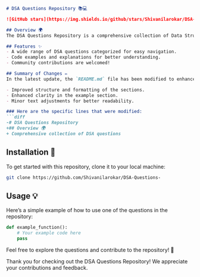 ```markdown
# DSA Questions Repository 📚💻

![GitHub stars](https://img.shields.io/github/stars/Shivanilarokar/DSA-Questions-?style=social) ![GitHub forks](https://img.shields.io/github/forks/Shivanilarokar/DSA-Questions-?style=social) ![GitHub issues](https://img.shields.io/github/issues/Shivanilarokar/DSA-Questions-)

## Overview 🌍
The DSA Questions Repository is a comprehensive collection of Data Structures and Algorithms (DSA) questions designed to help developers enhance their problem-solving skills.

## Features ✨
- A wide range of DSA questions categorized for easy navigation.
- Code examples and explanations for better understanding.
- Community contributions are welcomed!

## Summary of Changes ✏️
In the latest update, the `README.md` file has been modified to enhance clarity and improve formatting. Key changes include:

- Improved structure and formatting of the sections.
- Enhanced clarity in the example section.
- Minor text adjustments for better readability.

### Here are the specific lines that were modified:
```diff
-# DSA Questions Repository
+## Overview 🌍
+ Comprehensive collection of DSA questions
```

## Installation 🚀
To get started with this repository, clone it to your local machine:
```bash
git clone https://github.com/Shivanilarokar/DSA-Questions-
```

## Usage 💡
Here’s a simple example of how to use one of the questions in the repository:
```python
def example_function():
    # Your example code here
    pass
```

Feel free to explore the questions and contribute to the repository! 🙌

Thank you for checking out the DSA Questions Repository! We appreciate your contributions and feedback.
```